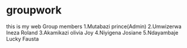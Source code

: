 # groupwork
this is my web
Group members
1.Mutabazi prince(Admin)
2.Umwizerwa Ineza Roland
3.Akamikazi olivia Joy
4.Niyigena Josiane
5.Ndayambaje Lucky Fausta
